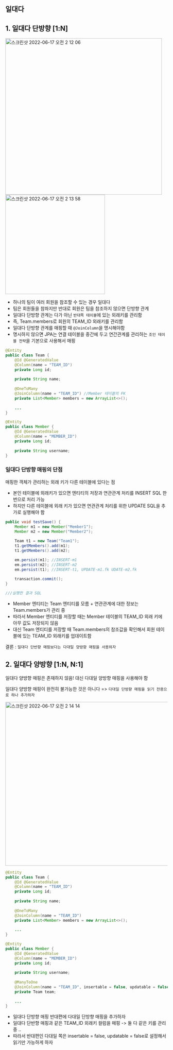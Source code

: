 ## 일대다

## 1. 일대다 단방향 [1:N]

<img width="486" alt="스크린샷 2022-06-17 오전 2 12 06" src="https://user-images.githubusercontent.com/97823928/174128384-a1fac204-cb12-4f1f-8c13-514a566a4f13.png"><img width="309" alt="스크린샷 2022-06-17 오전 2 13 58" src="https://user-images.githubusercontent.com/97823928/174128673-3d366ef8-0eed-4120-bf99-9ac658605c5c.png">


* 하나의 팀이 여러 회원을 참조할 수 있는 경우 일대다
* 팀은 회원들을 참좌지만 반대로 회원은 팀을 참조하지 않으면 단방향 관계
* 일대다 단방향 관계는 다가 아닌 ```반대쪽 테이블```에 있는 외래키를 관리함
* 즉, Team.members로 회원의 TEAM_ID 외래키를 관리함
* 일대다 단방향 관계를 매핑할 때 ```@JoinColumn```을 명시해야함
* 명시하지 않으면 JPA는 연결 테이블을 중간에 두고 연간관계를 관리하는 ```조인 테이블 전략```을 기본으로 사용해서 매핑


```java
@Entity
public class Team {
    @Id @GeneratedValue
    @Column(name = "TEAM_ID")
    private Long id;
    
    private String name;
    
    @OneToMany
    @JoinColumn(name = "TEAM_ID") //Member 테이블의 FK
    private List<Member> members = new ArrayList<>();
    
    ...
}
```

```java
@Entity
public class Member {
    @Id @GeneratedValue
    @Column(name = "MEMBER_ID")
    private Long id;
    
    private String username;
}
```

### 일대다 단방향 매핑의 단점 

매핑한 객체가 관리하는 외래 키가 다른 테이블에 있다는 점
* 본인 테이블에 외래키가 있으면 엔티티의 저장과 연관관계 처리를 INSERT SQL 한 번으로 처리 가능
* 하지만 다른 테이블에 외래 키가 있으면 연관관계 처리를 위한 UPDATE SQL을 추가로 실행해야 함

```java
public void testSave() {
    Member m1 = new Member("Member1");
    Member m2 = new Member("Member2");
    
    Team t1 = new Team("Team1");
    t1.getMembers().add(m1);
    t1.getMembers().add(m2);

    em.persist(m1); //INSERT-m1
    em.persist(m2); //INSERT-m2
    em.persist(t1); //INSERT-t1, UPDATE-m1.fk UDATE-m2.fk
    
    transaction.commit();    
}

///실행한 결과 SQL

```
* Member 엔티티는 Team 엔티티를 모름 + 연관관계에 대한 정보는 Team.members가 관리 중
* 따라서 Member 엔티티를 저장할 때는 Member 테이블의 TEAM_ID 외래 키에 아무 값도 저장되지 않음
* 대신 Team 엔티티를 저장할 때 Team.members의 참조값을 확인해서 회원 테이블에 있는 TEAM_ID 외래키를 업데이트함

결론 : ```일대다 단반향 매핑보다는 다대일 양방향 매핑을 사용하자```

## 2. 일대다 양방향 [1:N, N:1]

일대다 양방향 매핑은 존재하지 않음! 대신 다대일 양방향 매핑을 사용해야 함

일대다 양방향 매핑이 완전히 불가능한 것은 아니다 => ```다대일 단방향 매핑을 읽기 전용으로 하나 추가하자```

<img width="509" alt="스크린샷 2022-06-17 오전 2 14 14" src="https://user-images.githubusercontent.com/97823928/174128707-19cf8896-6e89-4892-b45d-21b1942f435a.png">

```java
@Entity
public class Team {
    @Id @GeneratedValue
    @Column(name = "TEAM_ID")
    private Long id;
    
    private String name;
    
    @OneToMany
    @JoinColumn(name = "TEAM_ID")
    private List<Member> members = new ArrayList<>();
    
    ...
}
```

```java
@Entity
public class Member {
    @Id @GeneratedValue
    @Column(name = "MEMBER_ID")
    private Long id;
    
    private String username;
    
    @ManyToOne
    @JoinColumn(name = "TEAM_ID", insertable = false, updatable = false)
    private Team team;
    
    ...
}
```
* 일대다 단방향 매핑 반대편에 다대일 단방향 매핑을 추가하자
* 일대다 단반향 매핑과 같은 TEAM_ID 외래키 컬럼을 매핑 -> 둘 다 같은 키를 관리 중 ..
* 따라서 반대편인 다대일 쪽은 insertable = false, updatable = false로 설정해서 읽기만 가능하게 하자


